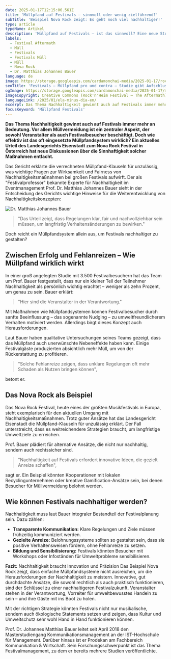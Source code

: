 ```yaml
---
date: 2025-01-17T12:15:06.561Z
title: 'Müllpfand auf Festivals – sinnvoll oder wenig zielführend?'
subTitle: 'Beispiel Nova Rock zeigt: Es geht noch viel nachhaltiger!'
type: article
typeName: Artikel
description: 'Müllpfand auf Festivals – ist das sinnvoll? Eine neue Studie und ein aktuelles Gerichtsurteil aus Eisenstadt zum Nova Rock Festival gibt Aufschluss. Jetzt lesen!'
labels:
  - Festival Aftermath
  - Müll
  - Festivals
  - Festivals Müll
  - Müll
  - Nova Rock
  - Dr. Matthias Johannes Bauer
language: de
image: https://storage.googleapis.com/cardamonchai-media/2025-01-17/rocknheim-aftermath-jpg-imagine-e8e8f8_87857c_1024_768/640.webp
seoTitle: 'Festivals – Müllpfand pro und contra – Studie gibt Aufschluss'
ogImage: https://storage.googleapis.com/cardamonchai-media/2025-01-17/muellpfand-festivals-dr-johannes-matthias-bauer-soundsvegan-og-jpg-imagine-988878_797870_1200_628/640.webp
imageCopyright: Creative Commons (Rock'n'Heim Festival – The Aftermath)
languageLink: /2025/01/ela-minus-dia-en/
excerpt: Das Thema Nachhaltigkeit gewinnt auch auf Festivals immer mehr an Bedeutung. Vor allem Müllvermeidung ist ein zentraler Aspekt, der sowohl Veranstalter als auch Festivalbesucher beschäftigt. Doch wie effektiv ist das oft eingesetzte Müllpfandsystem wirklich? Ein aktuelles Urteil des Landesgerichts Eisenstadt zum Nova Rock Festival in Österreich hat neue Diskussionen über die Sinnhaftigkeit solcher Maßnahmen entfacht.
focusKeyword: 'Müllpfand Festivals'
---
```


**Das Thema Nachhaltigkeit gewinnt auch auf Festivals immer mehr an Bedeutung. Vor allem Müllvermeidung ist ein zentraler Aspekt, der sowohl Veranstalter als auch Festivalbesucher beschäftigt. Doch wie effektiv ist das oft eingesetzte Müllpfandsystem wirklich? Ein aktuelles Urteil des Landesgerichts Eisenstadt zum Nova Rock Festival in Österreich hat neue Diskussionen über die Sinnhaftigkeit solcher Maßnahmen entfacht.**

Das Gericht erklärte die verrechneten Müllpfand-Klauseln für unzulässig, was wichtige Fragen zur Wirksamkeit und Fairness von Nachhaltigkeitsmaßnahmen bei großen Festivals aufwirft. Der als "Festivalprofessor" bekannte Experte für Nachhaltigkeit im Eventmanagement Prof. Dr. Matthias Johannes Bauer sieht in der Entscheidung des Gerichts wichtige Hinweise für die Weiterentwicklung von Nachhaltigkeitskonzepten:

![Dr. Matthias Johannes Bauer](https://storage.googleapis.com/cardamonchai-media/2025-01-17/dr-johannes-matthias-bauer-jpg-imagine-181818_888683_1024_768/640.webp 'Dr. Matthias Johannes Bauer')

> "Das Urteil zeigt, dass Regelungen klar, fair und nachvollziehbar sein müssen, um langfristig Verhaltensänderungen zu bewirken."

Doch reicht ein Müllpfandsystem allein aus, um Festivals nachhaltiger zu gestalten?

## Zwischen Erfolg und Fehlanreizen – Wie Müllpfand wirklich wirkt

In einer groß angelegten Studie mit 3.500 Festivalbesuchern hat das Team um Prof. Bauer festgestellt, dass nur ein kleiner Teil der Teilnehmer Nachhaltigkeit als persönlich wichtig erachtet – weniger als zehn Prozent, um genau zu sein. Bauer erklärt:

> "Hier sind die Veranstalter in der Verantwortung."

Mit Maßnahmen wie Müllpfandsystemen können Festivalbesucher durch sanfte Beeinflussung – das sogenannte Nudging – zu umweltfreundlicherem Verhalten motiviert werden. Allerdings birgt dieses Konzept auch Herausforderungen.

Laut Bauer haben qualitative Untersuchungen seines Teams gezeigt, dass das Müllpfand auch unerwünschte Nebeneffekte haben kann. Einige Festivalgäste produzierten absichtlich mehr Müll, um von der Rückerstattung zu profitieren.

> "Solche Fehlanreize zeigen, dass unklare Regelungen oft mehr Schaden als Nutzen bringen können",

betont er.

## Das Nova Rock als Beispiel

Das Nova Rock Festival, heute eines der größten Musikfestivals in Europa, steht exemplarisch für den aktuellen Umgang mit Nachhaltigkeitsmaßnahmen. Trotz guter Ansätze hat das Landesgericht Eisenstadt die Müllpfand-Klauseln für unzulässig erklärt. Der Fall unterstreicht, dass es weitreichendere Strategien braucht, um langfristige Umweltziele zu erreichen.

Prof. Bauer plädiert für alternative Ansätze, die nicht nur nachhaltig, sondern auch rechtssicher sind.

> "Nachhaltigkeit auf Festivals erfordert innovative Ideen, die gezielt Anreize schaffen",

sagt er. Ein Beispiel könnten Kooperationen mit lokalen Recyclingunternehmen oder kreative Gamification-Ansätze sein, bei denen Besucher für Müllvermeidung belohnt werden.

## Wie können Festivals nachhaltiger werden?

Nachhaltigkeit muss laut Bauer integraler Bestandteil der Festivalplanung sein. Dazu zählen:

- **Transparente Kommunikation:** Klare Regelungen und Ziele müssen frühzeitig kommuniziert werden.
- **Gezielte Anreize:** Belohnungssysteme sollten so gestaltet sein, dass sie positive Verhaltensweisen fördern, ohne Fehlanreize zu setzen.
- **Bildung und Sensibilisierung:** Festivals könnten Besucher mit Workshops oder Infoständen für Umweltprobleme sensibilisieren.

**Fazit:** Nachhaltigkeit braucht Innovation und Präzision Das Beispiel Nova Rock zeigt, dass einfache Müllpfandsysteme nicht ausreichen, um die Herausforderungen der Nachhaltigkeit zu meistern. Innovative, gut durchdachte Ansätze, die sowohl rechtlich als auch praktisch funktionieren, sind der Schlüssel zu einer nachhaltigeren Festivalzukunft. Veranstalter stehen in der Verantwortung, Vorreiter für umweltbewusstes Handeln zu sein – und ihre Gäste mit ins Boot zu holen.

Mit der richtigen Strategie könnten Festivals nicht nur musikalische, sondern auch ökologische Statements setzen und zeigen, dass Kultur und Umweltschutz sehr wohl Hand in Hand funktionieren können.

Prof. Dr. Johannes Matthias Bauer leitet seit April 2018 den Masterstudiengang Kommunikationsmanagement an der IST-Hochschule für Management. Darüber hinaus ist er Prodekan am Fachbereich Kommunikation & Wirtschaft. Sein Forschungsschwerpunkt ist das Thema Festivalmanagement, zu dem er bereits mehrere Studien veröffentlichte.
